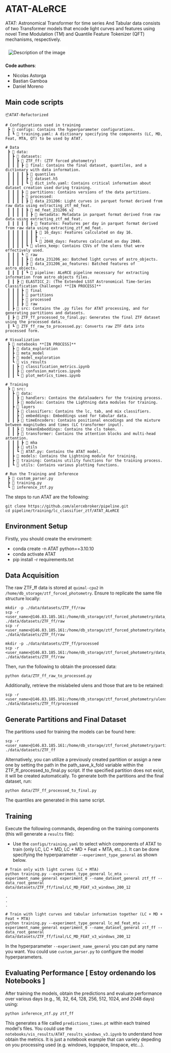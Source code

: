 # ATAT-ALeRCE

ATAT: Astronomical Transformer for time series And Tabular data consists of two Transformer models that encode light curves and features using novel Time Modulation (TM) and Quantile Feature Tokenizer (QFT) mechanisms, respectively.

<img src="https://arxiv.org/html/2405.03078v2/x1.png" alt="Description of the image" style="background-color: white; padding: 10px;">

**Code authors**:
- Nicolas Astorga 
- Bastian Gamboa
- Daniel Moreno

## Main code scripts

```
📦ATAT-Refactorized

# Configurations used in training
 ┣ 📂 configs: Contains the hyperparameter configurations.
 ┃ ┗ 📜 training.yaml: A dictionary specifying the components (LC, MD, Feat, MTA, QT) to be used by ATAT.

# Data
 ┣ 📂 data:
 ┃ ┣ 📂 datasets:
 ┃ ┃ ┣ 📂 ZTF_ff: (ZTF forced photometry)
 ┃ ┃ ┃ ┣ 📂 final: Contains the final dataset, quantiles, and a dictionary with data information.
 ┃ ┃ ┃ ┃ ┣ 📂 quantiles
 ┃ ┃ ┃ ┃ ┣ 📜 dataset.h5
 ┃ ┃ ┃ ┃ ┗ 📜 dict_info.yaml: Contains critical information about dataset creation used during training.
 ┃ ┃ ┃ ┣ 📂 partitions: Contains versions of the data partitions.
 ┃ ┃ ┃ ┣ 📂 processed: 
 ┃ ┃ ┃ ┃ ┣ 📂 data_231206: Light curves in parquet format derived from raw data using extracting_ztf_md_feat.
 ┃ ┃ ┃ ┃ ┣ 📂 md_feat_231206_v2
 ┃ ┃ ┃ ┃ ┃ ┣ 📂 metadata: Metadata in parquet format derived from raw data using extracting_ztf_md_feat.
 ┃ ┃ ┃ ┃ ┃ ┣ 📂 features: Features per day in parquet format derived from raw data using extracting_ztf_md_feat.
 ┃ ┃ ┃ ┃ ┃ ┃ ┣ 📂 16_days: Features calculated on day 16.
 ┃ ┃ ┃ ┃ ┃ ┃ ┣ ...  
 ┃ ┃ ┃ ┃ ┃ ┃ ┗ 📂 2048_days: Features calculated on day 2048.
 ┃ ┃ ┃ ┃ ┗ 📂 ulens_keep: Contains CSVs of the ulens that were effectively used.
 ┃ ┃ ┃ ┗ 📂 raw 
 ┃ ┃ ┃ ┃ ┣ 📂 data_231206_ao: Batched light curves of astro_objects.
 ┃ ┃ ┃ ┃ ┣ 📂 data_231206_ao_features: Batched features of astro_objects.
 ┃ ┃ ┃ ┃ ┗ 📂 pipeline: ALeRCE pipeline necessary for extracting information from astro_objects files.
 ┃ ┃ ┣ 📂 ELASTICC_2: (The Extended LSST Astronomical Time-Series Classification Challenge) **[IN PROCESS]**
 ┃ ┃ ┃ ┣ 📂 final 
 ┃ ┃ ┃ ┣ 📂 partitions
 ┃ ┃ ┃ ┣ 📂 processed 
 ┃ ┃ ┃ ┣ 📂 raw 
 ┃ ┣ 📂 src: Contains the .py files for ATAT processing, and for generating partitions and datasets. 
 ┃ ┣ 📜 ZTF_ff_processed_to_final.py: Generates the final ZTF dataset using the processed data.
 ┃ ┗ 📜 ZTF_ff_raw_to_processed.py: Converts raw ZTF data into processed form.

# Visualization
 ┣ 📂 notebooks **[IN PROCESS]**
 ┃ ┣ 📂 data_exploration 
 ┃ ┣ 📂 meta_model 
 ┃ ┣ 📂 model_exploration
 ┃ ┗ 📂 vis_results 
 ┃ ┃ ┣ 📜 classification_metrics.ipynb 
 ┃ ┃ ┣ 📜 confusion_matrices.ipynb 
 ┃ ┃ ┗ 📜 plot_metrics_times.ipynb 

# Training
 ┣ 📂 src: 
 ┃ ┣ 📂 data:
 ┃ ┃ ┣ 📂 handlers: Contains the dataloaders for the training process.
 ┃ ┃ ┣ 📂 modules: Contains the Lightning data modules for training.
 ┃ ┣ 📂 layers 
 ┃ ┃ ┣ 📂 classifiers: Contains the lc, tab, and mix classifiers.
 ┃ ┃ ┣ 📂 embeddings: Embeddings used for tabular data.
 ┃ ┃ ┣ 📂 timeEncoders: Contains positional encodings and the mixture between magnitudes and times (LC transformer input).
 ┃ ┃ ┣ 📂 tokenEmbeddings: Contains the cls token.
 ┃ ┃ ┣ 📂 transformer: Contains the attention blocks and multi-head attention.
 ┃ ┃ ┃ ┣ 📂 mha
 ┃ ┃ ┣ 📂 utils
 ┃ ┃ ┗ 📜 ATAT.py: Contains the ATAT model.
 ┃ ┣ 📂 models: Contains the Lightning module for training.
 ┃ ┣ 📂 training: Contains utility functions for the training process.
 ┃ ┗ 📂 utils: Contains various plotting functions.

# Run the Training and Inference
 ┣ 📜 custom_parser.py
 ┣ 📜 training.py
 ┗ 📜 inference_ztf.py 
 ```

The steps to run ATAT are the following:

```
git clone https://github.com/alercebroker/pipeline.git
cd pipeline/training/lc_classifier_ztf/ATAT_ALeRCE
```

## Environment Setup

Firstly, you should create the enviroment:

- conda create -n ATAT python==3.10.10
- conda activate ATAT
- pip install -r requirements.txt

## Data Acquisition 

The raw ZTF_ff data is stored at `quimal-cpu2` in `/home/db_storage/ztf_forced_photometry`. Ensure to replicate the same file structure locally: 

```
mkdir -p ./data/datasets/ZTF_ff/raw
scp -r <user_name>@146.83.185.161:/home/db_storage/ztf_forced_photometry/data_231206_ao ./data/datasets/ZTF_ff/raw 
scp -r <user_name>@146.83.185.161:/home/db_storage/ztf_forced_photometry/data_231206_ao_features ./data/datasets/ZTF_ff/raw
```

```
mkdir -p ./data/datasets/ZTF_ff/processed
scp -r <user_name>@146.83.185.161:/home/db_storage/ztf_forced_photometry/data_231206 ./data/datasets/ZTF_ff/raw 
```

Then, run the following to obtain the processed data:

```
python data/ZTF_ff_raw_to_processed.py
```

Additionally, retrieve the mislabeled ulens and those that are to be retained:

```
scp -r <user_name>@146.83.185.161:/home/db_storage/ztf_forced_photometry/ulens_keep ./data/datasets/ZTF_ff/processed 
```

## Generate Partitions and Final Dataset

The partitions used for training the models can be found here:
```
scp -r <user_name>@146.83.185.161:/home/db_storage/ztf_forced_photometry/partitions ./data/datasets/ZTF_ff 
```

Alternatively, you can utilize a previously created partition or assign a new one by setting the path in the path_save_k_fold variable within the ZTF_ff_processed_to_final.py script. If the specified partition does not exist, it will be created automatically. To generate both the partitions and the final dataset, run:

```
python data/ZTF_ff_processed_to_final.py
```

The quantiles are generated in this same script.

## Training

Execute the following commands, depending on the training components (this will generate a `results` file):

* Use the `configs/training.yaml`  to select which components of ATAT to train (only LC, LC + MD, LC + MD + Feat + MTA, etc...). It can be done specifying the hyperparameter `--experiment_type_general` as shown below.

```
# Train only with light curves (LC + MTA)
python training.py --experiment_type_general lc_mta --experiment_name_general experiment_0 --name_dataset_general ztf_ff --data_root_general data/datasets/ZTF_ff/final/LC_MD_FEAT_v3_windows_200_12

.
.
.

# Train with light curves and tabular information together (LC + MD + Feat + MTA)
python training.py --experiment_type_general lc_md_feat_mta --experiment_name_general experiment_0 --name_dataset_general ztf_ff --data_root_general data/datasets/ZTF_ff/final/LC_MD_FEAT_v3_windows_200_12
```

In the hyperparameter `--experiment_name_general` you can put any name you want. You could use `custom_parser.py` to configure the model hyperparameters.

## Evaluating Performance [ Estoy ordenando los Notebooks ]

After training the models, obtain the predictions and evaluate performance over various days (e.g., 16, 32, 64, 128, 256, 512, 1024, and 2048 days) using:

```
python inference_ztf.py ztf_ff
```

This generates a file called `predictions_times.pt` within each trained model's files. You could use the `notebooks/vis_results/ATAT_results_windows_v3.ipynb` to understand how obtain the metrics. It is just a notebook example that can variety depeding on you processing used (e.g. windows, logspace, linspace, etc...).

